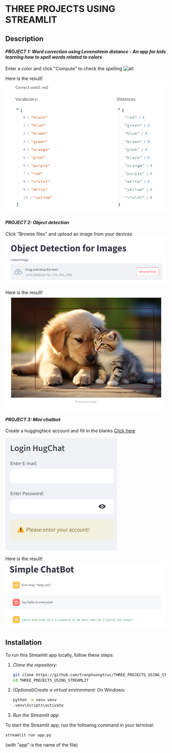 # THREE PROJECTS USING STREAMLIT

## Description
#### *PROJECT 1: Word correction using Levenshtein distance - An app for kids learning how to spell words related to colors*
Enter a color and click "Compute" to check the spelling
![alt](\assets\data\project1.png)

Here is the result!
![alt](data\project1_result.png)

#### *PROJECT 2: Object detection*
Click "Browse files" and upload an image from your devices
![alt](data\project2.png)

Here is the result!
![alt](data\project2_result.png)

#### *PROJECT 3: Mini chatbot*
Create a huggingface account and fill in the blanks
[Click here](https://huggingface.co/)

![alt](data\project3.png)

Here is the result!
![alt](data\project3_result.png)

## Installation
To run this Streamlit app locally, follow these steps:

1. *Clone the repository:*
    ```sh
    git clone https://github.com/tranphuongtruc/THREE_PROJECTS_USING_STREAMLIT.git
    cd THREE_PROJECTS_USING_STREAMLIT
    ```

2. *(Optional)Create a virtual environment:*
On Windows:
    ```sh
    python -m venv venv
    .venv\Scripts\activate
    ```

3. *Run the Streamlit app*

To start the Streamlit app, run the following command in your terminal:
```sh
streamlit run app.py
```
(with "app" is the name of the file)
